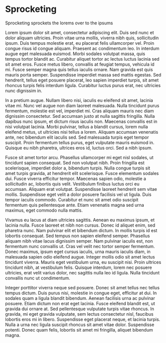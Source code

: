 # Sprocketing
Sprocketing sprockets the lorems over to the ipsums

Lorem ipsum dolor sit amet, consectetur adipiscing elit. Duis sed nunc et dolor aliquam ultricies. Proin vitae urna mollis, viverra nibh quis, sollicitudin ipsum. Duis tempus molestie erat, eu placerat felis ullamcorper vel. Proin congue risus id congue aliquam. Praesent ac condimentum leo. In interdum augue eget malesuada euismod. Morbi sodales volutpat massa, quis tempus tortor blandit ac. Curabitur aliquet tortor ac lectus luctus lacinia sed sit amet eros. Fusce metus libero, convallis at feugiat tempus, vehicula id mi. Fusce semper magna quis tellus iaculis ornare. Nam gravida est quis mauris porta semper. Suspendisse imperdiet massa sed mattis egestas. Sed hendrerit, tellus eget posuere placerat, leo sapien imperdiet turpis, sit amet rhoncus turpis felis interdum ligula. Curabitur luctus purus erat, nec ultricies nunc dignissim in.

In a pretium augue. Nullam libero nisi, iaculis eu eleifend sit amet, lacinia vitae mi. Nunc vel augue non diam laoreet malesuada. Nulla tincidunt purus fermentum, molestie est vel, imperdiet mi. Cras aliquam mauris nec diam dignissim consectetur. Sed accumsan justo at nulla sagittis fringilla. Nulla dapibus nunc ipsum, et dictum risus iaculis non. Maecenas convallis est in nisi volutpat lacinia. Morbi pulvinar, tellus a blandit cursus, lorem nulla eleifend metus, ut ultricies nisi tellus a lorem. Aliquam accumsan venenatis ante, nec bibendum elit iaculis sed. Sed malesuada turpis eget tempor suscipit. Proin fermentum tellus purus, eget vulputate mauris euismod in. Quisque eu nibh pharetra, ultrices eros id, luctus orci. Sed a nibh ipsum.

Fusce sit amet tortor arcu. Phasellus ullamcorper mi eget nisl sodales, ut tincidunt sapien consequat. Sed non volutpat nibh. Proin fringilla est scelerisque, imperdiet dolor a, bibendum turpis. Nulla congue turpis sit amet turpis gravida, at hendrerit elit scelerisque. Fusce elementum sodales dui. Fusce viverra efficitur tempor. Maecenas sapien odio, molestie a sollicitudin ac, lobortis quis velit. Vestibulum finibus luctus orci eu accumsan. Aliquam erat volutpat. Suspendisse laoreet hendrerit sem vitae mollis. Suspendisse eget velit a dolor posuere facilisis vel ut ligula. Duis tempor iaculis commodo. Curabitur et nunc sit amet odio suscipit fermentum quis pellentesque ante. Etiam venenatis magna sed urna maximus, eget commodo nulla mattis.

Vivamus eu lacus at diam ultricies sagittis. Aenean eu maximus ipsum, et lacinia nulla. Fusce laoreet et nibh non cursus. Donec id aliquet enim, sed pharetra nunc. Nam pulvinar elit et bibendum dictum. In mollis turpis id est lobortis consequat. Sed tempus non sapien eleifend semper. Phasellus aliquam nibh vitae lacus dignissim semper. Nam pulvinar iaculis est, non fermentum nunc convallis ut. Cras vel velit nec tortor semper fermentum. Donec maximus, ipsum eget cursus iaculis, urna mauris iaculis diam, in malesuada sapien odio eleifend augue. Integer mollis odio sit amet lectus tincidunt viverra. Mauris eget vestibulum urna, eu suscipit nisi. Proin ultrices tincidunt nibh, at vestibulum felis. Quisque interdum, lorem nec posuere ultricies, erat velit varius dolor, nec sagittis nulla leo id ligula. Nulla tincidunt convallis nunc ut condimentum.

Integer porttitor viverra neque sed posuere. Donec sit amet tellus nec tellus tempus dictum. Duis purus nisi, molestie in congue eget, efficitur at dui. In sodales quam a ligula blandit bibendum. Aenean facilisis urna ac pulvinar posuere. Etiam dictum non erat eget lacinia. Fusce eleifend blandit est, ut gravida dui ornare at. Sed pellentesque vulputate turpis vitae rhoncus. In gravida, mi eget gravida vulputate, sem lectus consectetur nisl, faucibus lobortis eros mi in libero. Suspendisse eget placerat neque, et lacinia turpis. Nulla a urna nec ligula suscipit rhoncus sit amet vitae dolor. Suspendisse potenti. Donec quam felis, lobortis sit amet mi fringilla, aliquet bibendum magna.

